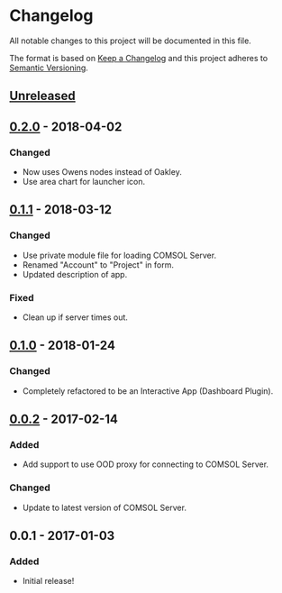 # Changelog
All notable changes to this project will be documented in this file.

The format is based on [Keep a Changelog](http://keepachangelog.com/en/1.0.0/)
and this project adheres to [Semantic Versioning](http://semver.org/spec/v2.0.0.html).

## [Unreleased]

## [0.2.0] - 2018-04-02
### Changed
- Now uses Owens nodes instead of Oakley.
- Use area chart for launcher icon.

## [0.1.1] - 2018-03-12
### Changed
- Use private module file for loading COMSOL Server.
- Renamed "Account" to "Project" in form.
- Updated description of app.

### Fixed
- Clean up if server times out.

## [0.1.0] - 2018-01-24
### Changed
- Completely refactored to be an Interactive App (Dashboard Plugin).

## [0.0.2] - 2017-02-14
### Added
- Add support to use OOD proxy for connecting to COMSOL Server.

### Changed
- Update to latest version of COMSOL Server.

## 0.0.1 - 2017-01-03
### Added
- Initial release!

[Unreleased]: https://github.com/OSC/bc_awesim_altasim_heatsink/compare/v0.2.0...HEAD
[0.2.0]: https://github.com/OSC/bc_awesim_altasim_heatsink/compare/v0.1.1...v0.2.0
[0.1.1]: https://github.com/OSC/bc_awesim_altasim_heatsink/compare/v0.1.0...v0.1.1
[0.1.0]: https://github.com/OSC/bc_awesim_altasim_heatsink/compare/v0.0.2...v0.1.0
[0.0.2]: https://github.com/OSC/bc_awesim_altasim_heatsink/compare/v0.0.1...v0.0.2
